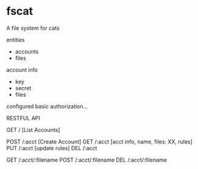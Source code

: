 # fscat

A file system for cats


entities

* accounts
* files

account info
- key
- secret
- files

configured basic authorization...


RESTFUL API

GET / [List Accounts]

POST /:acct   [Create Account]
GET /:acct    [acct info, name, files: XX, rules]
PUT /:acct    [update rules]
DEL /:acct

GET /:acct/:filename
POST /:acct/:filename
DEL /:acct/:filename






